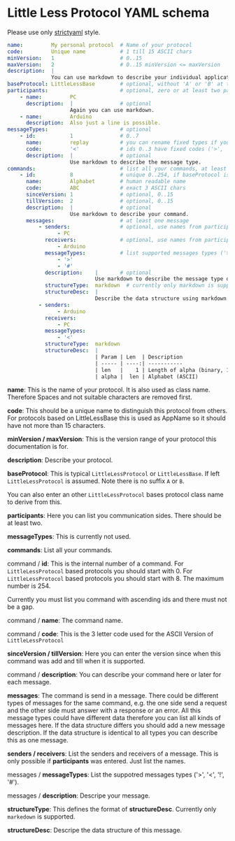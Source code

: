 # Little Less Protocol YAML schema

Please use only [strictyaml](https://hitchdev.com/strictyaml/) style.

```yaml
name:         My personal protocol  # Name of your protocol
code:         Unique name           # 1 till 15 ASCII chars
minVersion:   1                     # 0..15
maxVersion:   2                     # 0..15 minVersion <= maxVersion
description:  |
              You can use markdown to describe your individual application protocol.
baseProtocol: LittleLessBase        # optional, without 'A' or 'B' at the end
participants:                       # optional, zero or at least two participants
    - name:         PC
      description:  |               # optional
                    Again you can use markdown.
    - name:         Arduino
      description:  Also just a line is possible.
messageTypes:                       # optional
    - id:           1               # 0..7
      name:         replay          # you can rename fixed types if you want
      code:         '<'             # ids 0..3 have fixed codes ('>', '<', '!', '#')
      description:  |               # optional
                    Use markdown to describe the message type.
commands:                           # list all your commands, at least one
    - id:           8               # unique 0..254, if baseProtocol is LittleLessBase start with 8
      name:         Alphabet        # human readable name
      code:         ABC             # exact 3 ASCII chars
      sinceVersion: 1               # optional, 0..15
      tillVersion:  2               # optional, 0..15 
      description:  |               # optional
                    Use markdown to describe your command.
      messages:                     # at least one message
          - senders:                # optional, use names from participants
                - PC
            receivers:              # optional, use names from participants
                - Arduino
            messageTypes:           # list supported messages types ('>', '<', '!', '#')
                - '>'
                - '#'
            description:    |       # optional
                            Use markdown to describe the message type of this command.
            structureType:  markdown  # currently only markdown is supported
            structureDesc:  |
                            Describe the data structure using markdown.
          - senders:
                - Arduino
            receivers:
                - PC
            messageTypes:
                - '<'
            structureType:  markdown
            structureDesc:  |
                            | Param | Len  | Description
                            | ----- | ----:| -----------
                            | len   |    1 | Length of alpha (binary, 1..100)
                            | alpha |  len | Alphabet (ASCII)
```

**name**: This is the name of your protocol. It is also used as class name.
Therefore Spaces and not suitable characters are removed first.

**code**: This should be a unique name to distinguish this protocol from others.
For protocols based on LittleLessBase this is used as AppName so it should have not more than 15 characters.

**minVersion / maxVersion**: This is the version range of your protocol this documentation is for.

**description**: Describe your protocol.

**baseProtocol**: This is typical `LittleLessProtocol` or `LittleLessBase`. If left `LittleLessProtocol` is assumed.
Note there is no suffix `A` or `B`.

You can also enter an other `LittleLessProtocol` bases protocol class name to derive from this.

**participants**: Here you can list you communication sides. There should be at least two.

**messageTypes**: This is currently not used.

**commands**: List all your commands.

command / **id**: This is the internal number of a command. For `LittleLessProtocol` based protocols you should start with 0.
For `LittleLessProtocol` based protocols you should start with 8. The maximum number is 254.

Currently you must list you command with ascending ids and there must not be a gap.

command / **name**: The command name.

command / **code**: This is the 3 letter code used for the ASCII Version of `LittleLessProtocol`

**sinceVersion / tillVersion**: Here you can enter the version since when this command was add and till when it is supported.

command / **description**: You can describe your command here or later for each message.

**messages**: The command is send in a message. There could be different types of messages for the same command,
e.g. the one side send a request and the other side must answer with a response or an error.
All this message types could have different data therefore you can list all kinds of messages here.
If the data structure differs you should add a new message description.
If the data structure is identical to all types you can describe this as one message.

**senders / receivers**: List the senders and receivers of a message. This is only possible if **participants** was entered. Just list the names.

messages / **messageTypes**: List the suppotred messages types ('>', '<', '!', '#').

messages / **description**: Descripe your message.

**structureType**: This defines the format of **structureDesc**. Currently only `markedown` is supported.

**structureDesc**: Descripe the data structure of this message.
